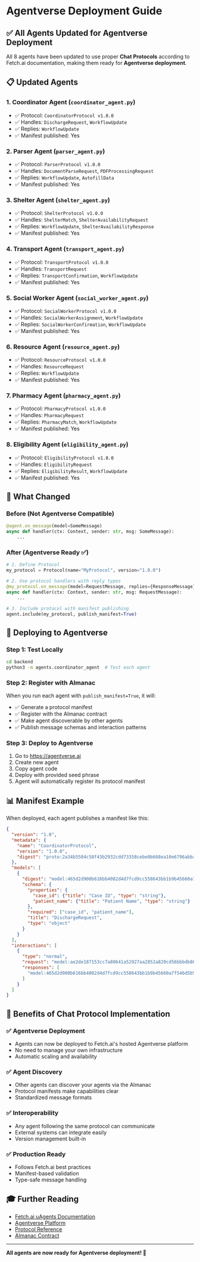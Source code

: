 # Agentverse Deployment Guide

## ✅ All Agents Updated for Agentverse Deployment

All 8 agents have been updated to use proper **Chat Protocols** according to Fetch.ai documentation, making them ready for **Agentverse deployment**.

## 📋 Updated Agents

### 1. **Coordinator Agent** (`coordinator_agent.py`)
- ✅ Protocol: `CoordinatorProtocol v1.0.0`
- ✅ Handles: `DischargeRequest`, `WorkflowUpdate`
- ✅ Replies: `WorkflowUpdate`
- ✅ Manifest published: Yes

### 2. **Parser Agent** (`parser_agent.py`)
- ✅ Protocol: `ParserProtocol v1.0.0`
- ✅ Handles: `DocumentParseRequest`, `PDFProcessingRequest`
- ✅ Replies: `WorkflowUpdate`, `AutofillData`
- ✅ Manifest published: Yes

### 3. **Shelter Agent** (`shelter_agent.py`)
- ✅ Protocol: `ShelterProtocol v1.0.0`
- ✅ Handles: `ShelterMatch`, `ShelterAvailabilityRequest`
- ✅ Replies: `WorkflowUpdate`, `ShelterAvailabilityResponse`
- ✅ Manifest published: Yes

### 4. **Transport Agent** (`transport_agent.py`)
- ✅ Protocol: `TransportProtocol v1.0.0`
- ✅ Handles: `TransportRequest`
- ✅ Replies: `TransportConfirmation`, `WorkflowUpdate`
- ✅ Manifest published: Yes

### 5. **Social Worker Agent** (`social_worker_agent.py`)
- ✅ Protocol: `SocialWorkerProtocol v1.0.0`
- ✅ Handles: `SocialWorkerAssignment`, `WorkflowUpdate`
- ✅ Replies: `SocialWorkerConfirmation`, `WorkflowUpdate`
- ✅ Manifest published: Yes

### 6. **Resource Agent** (`resource_agent.py`)
- ✅ Protocol: `ResourceProtocol v1.0.0`
- ✅ Handles: `ResourceRequest`
- ✅ Replies: `WorkflowUpdate`
- ✅ Manifest published: Yes

### 7. **Pharmacy Agent** (`pharmacy_agent.py`)
- ✅ Protocol: `PharmacyProtocol v1.0.0`
- ✅ Handles: `PharmacyRequest`
- ✅ Replies: `PharmacyMatch`, `WorkflowUpdate`
- ✅ Manifest published: Yes

### 8. **Eligibility Agent** (`eligibility_agent.py`)
- ✅ Protocol: `EligibilityProtocol v1.0.0`
- ✅ Handles: `EligibilityRequest`
- ✅ Replies: `EligibilityResult`, `WorkflowUpdate`
- ✅ Manifest published: Yes

## 🎯 What Changed

### Before (Not Agentverse Compatible)
```python
@agent.on_message(model=SomeMessage)
async def handler(ctx: Context, sender: str, msg: SomeMessage):
    ...
```

### After (Agentverse Ready ✅)
```python
# 1. Define Protocol
my_protocol = Protocol(name="MyProtocol", version="1.0.0")

# 2. Use protocol handlers with reply types
@my_protocol.on_message(model=RequestMessage, replies={ResponseMessage})
async def handler(ctx: Context, sender: str, msg: RequestMessage):
    ...

# 3. Include protocol with manifest publishing
agent.include(my_protocol, publish_manifest=True)
```

## 🚀 Deploying to Agentverse

### Step 1: Test Locally
```bash
cd backend
python3 -m agents.coordinator_agent  # Test each agent
```

### Step 2: Register with Almanac
When you run each agent with `publish_manifest=True`, it will:
- ✅ Generate a protocol manifest
- ✅ Register with the Almanac contract
- ✅ Make agent discoverable by other agents
- ✅ Publish message schemas and interaction patterns

### Step 3: Deploy to Agentverse
1. Go to https://agentverse.ai
2. Create new agent
3. Copy agent code
4. Deploy with provided seed phrase
5. Agent will automatically register its protocol manifest

## 📊 Manifest Example

When deployed, each agent publishes a manifest like this:

```json
{
  "version": "1.0",
  "metadata": {
    "name": "CoordinatorProtocol",
    "version": "1.0.0",
    "digest": "proto:2a34b5504c58f43b2932cdd73358cebe0b668ea10e6796abba3dec8a4c50f25b"
  },
  "models": [
    {
      "digest": "model:465d2d900b616bb4082d4d7fcd9cc558643bb1b9b45660a7f546d5b5b5c0aba5",
      "schema": {
        "properties": {
          "case_id": {"title": "Case ID", "type": "string"},
          "patient_name": {"title": "Patient Name", "type": "string"}
        },
        "required": ["case_id", "patient_name"],
        "title": "DischargeRequest",
        "type": "object"
      }
    }
  ],
  "interactions": [
    {
      "type": "normal",
      "request": "model:ae2de187153cc7a80641a52927aa2852a820cd56bbbdb8671a0d1e643472f9b7",
      "responses": [
        "model:465d2d900b616bb4082d4d7fcd9cc558643bb1b9b45660a7f546d5b5b5c0aba5"
      ]
    }
  ]
}
```

## 🔗 Benefits of Chat Protocol Implementation

### ✅ Agentverse Deployment
- Agents can now be deployed to Fetch.ai's hosted Agentverse platform
- No need to manage your own infrastructure
- Automatic scaling and availability

### ✅ Agent Discovery
- Other agents can discover your agents via the Almanac
- Protocol manifests make capabilities clear
- Standardized message formats

### ✅ Interoperability
- Any agent following the same protocol can communicate
- External systems can integrate easily
- Version management built-in

### ✅ Production Ready
- Follows Fetch.ai best practices
- Manifest-based validation
- Type-safe message handling

## 🎓 Further Reading

- [Fetch.ai uAgents Documentation](https://docs.fetch.ai/uagents)
- [Agentverse Platform](https://agentverse.ai)
- [Protocol Reference](https://docs.fetch.ai/guides/agents/intermediate/protocols)
- [Almanac Contract](https://docs.fetch.ai/guides/agents/intermediate/almanac-contract)

---

**All agents are now ready for Agentverse deployment! 🚀**

